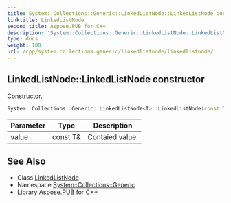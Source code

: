 ```yaml
---
title: System::Collections::Generic::LinkedListNode::LinkedListNode constructor
linktitle: LinkedListNode
second_title: Aspose.PUB for C++
description: 'System::Collections::Generic::LinkedListNode::LinkedListNode constructor. Constructor in C++.'
type: docs
weight: 100
url: /cpp/system.collections.generic/linkedlistnode/linkedlistnode/
---
```

## LinkedListNode::LinkedListNode constructor


Constructor.

```cpp
System::Collections::Generic::LinkedListNode<T>::LinkedListNode(const T &value)
```


| Parameter | Type | Description |
| --- | --- | --- |
| value | const T\& | Contaied value. |

## See Also

* Class [LinkedListNode](../)
* Namespace [System::Collections::Generic](../../)
* Library [Aspose.PUB for C++](../../../)
